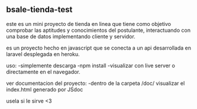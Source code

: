 ﻿## bsale-tienda-test
 
 este es un mini proyecto de tienda en linea que tiene como objetivo comprobar 
 las aptitudes y conocimientos del postulante, interactuando con una base de datos 
 implementando cliente y servidor.
 
 es un proyecto hecho en javascript que se conecta a un api desarrollada en laravel
 desplegada en heroku.
 
 uso: 
 -simplemente descarga
 -npm install
 -visualizar con live server o directamente en el navegador.
 
 ver documentacion del proyecto:
 -dentro de la carpeta /doc/ visualizar el index.html generado por JSdoc
 
 
 usela si le sirve 
 <3
 
 
